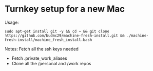 # Turnkey setup for a new Mac

Usage:
```
sudo apt-get install git -y && cd ~ && git clone https://github.com/budmc29/machine-fresh-install.git && ./machine-fresh-install/machine_fresh_install.bash
```

Notes:
Fetch all the ssh keys needed
- Fetch .private_work_aliases
- Clone all the /personal and /work repos
